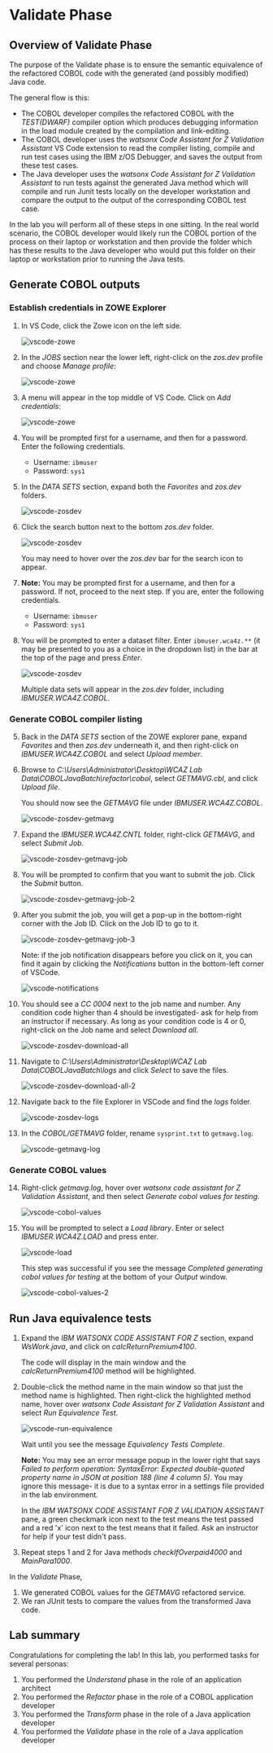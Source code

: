 # Validate Phase

## Overview of Validate Phase

The purpose of the Validate phase is to ensure the semantic equivalence of the refactored COBOL code with the generated (and possibly modified) Java code.

The general flow is this:

- The COBOL developer compiles the refactored COBOL with the *TEST(DWARF)* compiler option which produces debugging information in the load module created by the compilation and link-editing.  
- The COBOL developer uses the *watsonx Code Assistant for Z Validation Assistant* VS Code extension to read the compiler listing, compile and run test cases using the IBM z/OS Debugger, and saves the output from these test cases.
- The Java developer uses the *watsonx Code Assistant for Z Validation Assistant* to run tests against the generated Java method which will compile and run Junit tests locally on the developer workstation and compare the output to the output of the corresponding COBOL test case.

In the lab you will perform all of these steps in one sitting.  In the real world scenario, the COBOL developer would likely run the COBOL portion of the process on their laptop or workstation and then provide the folder which has these results to the Java developer who would put this folder on their laptop or workstation prior to running the Java tests.

## Generate COBOL outputs

### Establish credentials in ZOWE Explorer

1. In VS Code, click the Zowe icon on the left side.

    ![vscode-zowe](../images/vscode-zowe.png)

2. In the *JOBS* section near the lower left, right-click on the *zos.dev* profile and choose *Manage profile*:

    ![vscode-zowe](../images/vscode-jobs-profile.png)

3. A menu will appear in the top middle of VS Code.  Click on *Add credentials*:

    ![vscode-zowe](../images/vscode-jobs-add-creds.png)

4. You will be prompted first for a username, and then for a password. Enter the following credentials.

    - Username: `ibmuser`
    - Password: `sys1`

2. In the *DATA SETS* section, expand both the *Favorites* and *zos.dev* folders.

    ![vscode-zosdev](../images/vscode-zosdev.png)

4. Click the search button next to the bottom *zos.dev* folder.

    ![vscode-zosdev](../images/vscode-zosdev-search.png)

    You may need to hover over the *zos.dev* bar for the search icon to appear.

5. **Note:** You may be prompted first for a username, and then for a password. If not, proceed to the next step.  If you are, enter the following credentials.

    - Username: `ibmuser`
    - Password: `sys1`

6. You will be prompted to enter a dataset filter. Enter `ibmuser.wca4z.**` (it may be presented to you as a choice in the dropdown list) in the bar at the top of the page and press *Enter*.

    ![vscode-zosdev](../images/vscode-zosdev-filter.png)

    Multiple data sets will appear in the *zos.dev* folder, including *IBMUSER.WCA4Z.COBOL*.

### Generate COBOL compiler listing

5. Back in the *DATA SETS* section of the ZOWE explorer pane, expand *Favorites* and then *zos.dev* underneath it, and then right-click on *IBMUSER.WCA4Z.COBOL* and select *Upload member*.

6. Browse to *C:\Users\Administrator\Desktop\WCAZ Lab Data\COBOLJavaBatch\refactor\cobol*, select *GETMAVG.cbl*, and click *Upload file*.

    You should now see the *GETMAVG* file under *IBMUSER.WCA4Z.COBOL*.

    ![vscode-zosdev-getmavg](../images/vscode-zosdev-getmavg.png)

7. Expand the *IBMUSER.WCA4Z.CNTL* folder, right-click *GETMAVG*, and select *Submit Job*.

    ![vscode-zosdev-getmavg-job](../images/vscode-zosdev-getmavg-job.png)

8. You will be prompted to confirm that you want to submit the job. Click the *Submit* button.

    ![vscode-zosdev-getmavg-job-2](../images/vscode-zosdev-getmavg-job-2.png)

9.  After you submit the job, you will get a pop-up in the bottom-right corner with the Job ID. Click on the Job ID to go to it.

    ![vscode-zosdev-getmavg-job-3](../images/vscode-zosdev-getmavg-job-3.png)

    Note: if the job notification disappears before you click on it, you can find it again by clicking the *Notifications* button in the bottom-left corner of VSCode.

    ![vscode-notifications](../images/vscode-notifications.png)

10. You should see a *CC 0004* next to the job name and number.  Any condition code higher than 4 should be investigated- ask for help from an instructor if necessary.  As long as your condition code is 4 or 0, right-click on the Job name and select *Download all*. 

    ![vscode-zosdev-download-all](../images/vscode-zosdev-download-all.png)

11. Navigate to *C:\Users\Administrator\Desktop\WCAZ Lab Data\COBOLJavaBatch\logs* and click *Select* to save the files.

    ![vscode-zosdev-download-all-2](../images/vscode-zosdev-download-all-2.png)

12. Navigate back to the file Explorer in VSCode and find the *logs* folder.

    ![vscode-zosdev-logs](../images/vscode-zosdev-logs.png)

13. In the *COBOL/GETMAVG* folder, rename `sysprint.txt` to `getmavg.log`.

    ![vscode-getmavg-log](../images/vscode-getmavg-log.png)

### Generate COBOL values 

14. Right-click *getmavg.log*, hover over *watsonx code assistant for Z Validation Assistant*, and then select *Generate cobol values for testing*.

    ![vscode-cobol-values](../images/vscode-cobol-values.png)

15. You will be prompted to select a *Load library*. Enter or select *IBMUSER.WCA4Z.LOAD* and press enter. 

    ![vscode-load](../images/vscode-load.png)

    This step was successful if you see the message *Completed generating cobol values for testing* at the bottom of your *Output* window.

    ![vscode-cobol-values-2](../images/vscode-cobol-values-2.png)

## Run Java equivalence tests

1. Expand the *IBM WATSONX CODE ASSISTANT FOR Z* section, expand *WsWork.java*, and click on *calcReturnPremium4100*.

    The code will display in the main window and the *calcReturnPremium4100* method will be highlighted.

2. Double-click the method name in the main window so that just the method name is highlighted. Then right-click the highlighted method name, hover over *watsonx Code Assistant for Z Validation Assistant* and select *Run Equivalence Test*.

    ![vscode-run-equivalence](../images/vscode-run-equivalence.png)

    Wait until you see the message *Equivalency Tests Complete*. 

    **Note:** You may see an error message popup in the lower right that says *Failed to perform operation: SyntaxError: Expected double-quoted property name in JSON at position 188 (line 4 column 5)*.  You may ignore this message- it is due to a syntax error in a settings file provided in the lab environment.
    
    In the *IBM WATSONX CODE ASSISTANT FOR Z VALIDATION ASSISTANT* pane, a green checkmark icon next to the test means the test passed and a red 'x' icon next to the test means that it failed.   Ask an instructor for help if your test didn't pass.

3. Repeat steps 1 and 2 for Java methods *checkIfOverpaid4000* and *MainPara1000*. 

<!--- TODO add screenshot of passed equivalency tests --->

In the *Validate* Phase, 

1. We generated COBOL values for the *GETMAVG* refactored service.
2. We ran JUnit tests to compare the values from the transformed Java code.

## Lab summary

Congratulations for completing the lab!  In this lab, you performed tasks for several personas:

1. You performed the *Understand* phase in the role of an application architect 
2. You performed the *Refactor* phase in the role of a COBOL application developer
3. You performed the *Transform* phase in the role of a Java application developer
4. You performed the *Validate* phase in the role of a Java application developer


